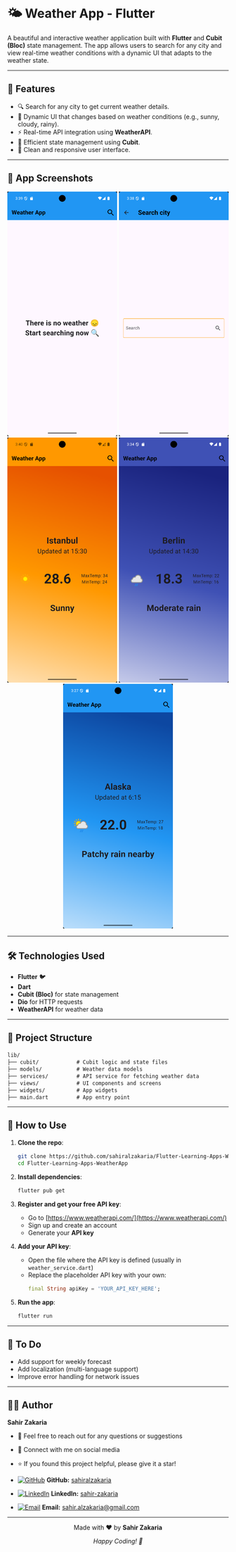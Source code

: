 # 🌤️ Weather App - Flutter

A beautiful and interactive weather application built with **Flutter** and **Cubit (Bloc)** state management. The app allows users to search for any city and view real-time weather conditions with a dynamic UI that adapts to the weather state.

---

## 🚀 Features

- 🔍 Search for any city to get current weather details.
- 🎨 Dynamic UI that changes based on weather conditions (e.g., sunny, cloudy, rainy).
- ⚡ Real-time API integration using **WeatherAPI**.
- 🧠 Efficient state management using **Cubit**.
- 📱 Clean and responsive user interface.


---

## 📸 App Screenshots

<p align="center">
  <img src="assets/temp/1.png" width="250" />
  <img src="assets/temp/2.png" width="250" />
  <img src="assets/temp/3.png" width="250" />
  <img src="assets/temp/4.png" width="250" />
  <img src="assets/temp/5.png" width="250" />
</p>

---


## 🛠️ Technologies Used

- **Flutter** 🐦  
- **Dart**  
- **Cubit (Bloc)** for state management  
- **Dio** for HTTP requests  
- **WeatherAPI** for weather data  

---

## 📂 Project Structure

```
lib/
├── cubit/            # Cubit logic and state files
├── models/           # Weather data models
├── services/         # API service for fetching weather data
├── views/            # UI components and screens
├── widgets/          # App widgets
├── main.dart         # App entry point
```

---



## 📝 How to Use

1. **Clone the repo**:
   ```bash
   git clone https://github.com/sahiralzakaria/Flutter-Learning-Apps-WeatherApp.git
   cd Flutter-Learning-Apps-WeatherApp
   ```

2. **Install dependencies**:
   ```bash
   flutter pub get
   ```

3. **Register and get your free API key**:
   - Go to [https://www.weatherapi.com/](https://www.weatherapi.com/)
   - Sign up and create an account
   - Generate your **API key**

4. **Add your API key**:
   - Open the file where the API key is defined (usually in `weather_service.dart`)
   - Replace the placeholder API key with your own:
     ```dart
     final String apiKey = 'YOUR_API_KEY_HERE';
     ```

5. **Run the app**:
   ```bash
   flutter run
   ```

---

## 📌 To Do

- Add support for weekly forecast  
- Add localization (multi-language support)  
- Improve error handling for network issues  

---

## 👨‍💻 Author

**Sahir Zakaria**

- 📧 Feel free to reach out for any questions or suggestions
- 🔗 Connect with me on social media
- ⭐ If you found this project helpful, please give it a star!


- [![GitHub](https://img.shields.io/badge/GitHub-100000?style=flat&logo=github&logoColor=white)](https://github.com/sahiralzakaria) **GitHub:** [sahiralzakaria](https://github.com/sahiralzakaria)  
- [![LinkedIn](https://img.shields.io/badge/LinkedIn-0A66C2?style=flat&logo=linkedin&logoColor=white)](https://www.linkedin.com/in/sahir-zakaria-39873531b) **LinkedIn:** [sahir-zakaria](https://www.linkedin.com/in/sahir-zakaria-39873531b)  
- [![Email](https://img.shields.io/badge/Email-D14836?style=flat&logo=gmail&logoColor=white)](mailto:sahir.alzakaria@gmail.com) **Email:** sahir.alzakaria@gmail.com

---

<div align="center">
  <p>Made with ❤️ by <strong>Sahir Zakaria</strong></p>
  <p><em>Happy Coding! 🚀</em></p>
</div>
